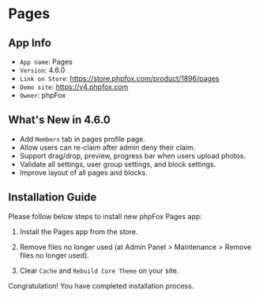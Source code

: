 # Pages

## App Info

- `App name`: Pages
- `Version`: 4.6.0
- `Link on Store`: https://store.phpfox.com/product/1896/pages
- `Demo site`: https://v4.phpfox.com
- `Owner`: phpFox

## What's New in 4.6.0

- Add `Members` tab in pages profile page.
- Allow users can re-claim after admin deny their claim.
- Support drag/drop, preview, progress bar when users upload photos.
- Validate all settings, user group settings, and block settings.
- Improve layout of all pages and blocks.

## Installation Guide

Please follow below steps to install new phpFox Pages app:

1. Install the Pages app from the store.

2. Remove files no longer used (at Admin Panel > Maintenance > Remove files no longer used).

3. Clear `Cache` and `Rebuild Core Theme` on your site.

Congratulation! You have completed installation process.